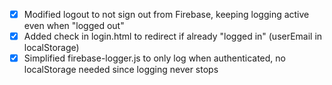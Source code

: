 - [x] Modified logout to not sign out from Firebase, keeping logging active even when "logged out"
- [x] Added check in login.html to redirect if already "logged in" (userEmail in localStorage)
- [x] Simplified firebase-logger.js to only log when authenticated, no localStorage needed since logging never stops
